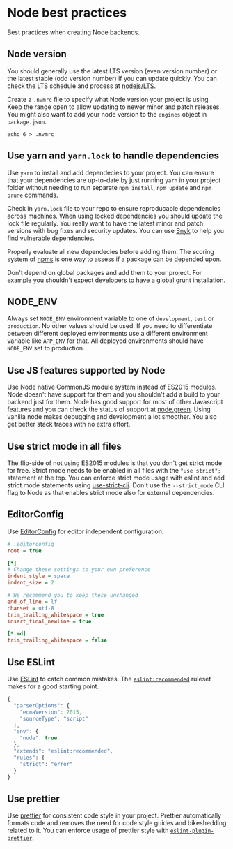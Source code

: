 # Node best practices

Best practices when creating Node backends.

## Node version

You should generally use the latest LTS version (even version number) or the latest stable (odd version number) if you can update quickly. You can check the LTS schedule and process at [nodejs/LTS](https://github.com/nodejs/LTS#lts-schedule1).

Create a `.nvmrc` file to specify what Node version your project is using. Keep the range open to allow updating to newer minor and patch releases. You might also want to add your node version to the `engines` object in `package.json`.

    echo 6 > .nvmrc

## Use yarn and `yarn.lock` to handle dependencies

Use `yarn` to install and add dependecies to your project. You can ensure that your dependencies are up-to-date by just running `yarn` in your project folder without needing to run separate `npm install`, `npm update` and `npm prune` commands.

Check in `yarn.lock` file to your repo to ensure reproducable dependencies across machines. When using locked dependencies you should update the lock file regularly. You really want to have the latest minor and patch versions with bug fixes and security updates. You can use [Snyk](https://snyk.io/) to help you find vulnerable dependencies.

Properly evaluate all new dependecies before adding them. The scoring system of [npms](https://npms.io/) is one way to assess if a package can be depended upon.

Don't depend on global packages and add them to your project. For example you shouldn't expect developers to have a global grunt installation.

## NODE_ENV

Always set `NODE_ENV` environment variable to one of `development`, `test` or `production`. No other values should be used. If you need to differentiate between different deployed environments use a different environment variable like `APP_ENV` for that. All deployed environments should have `NODE_ENV` set to production.

## Use JS features supported by Node

Use Node native CommonJS module system instead of ES2015 modules. Node doesn't have support for them and you shouldn't add a build to your backend just for them. Node has good support for most of other Javascript features and you can check the status of support at [node.green](http://node.green/). Using vanilla node makes debugging and development a lot smoother. You also get better stack traces with no extra effort.

## Use strict mode in all files

The flip-side of not using ES2015 modules is that you don't get strict mode for free. Strict mode needs to be enabled in all files with the `"use strict";` statement at the top. You can enforce strict mode usage with eslint and add strict mode statements using [use-strict-cli](https://github.com/philidem/use-strict-cli). Don't use the `--strict_mode` CLI flag to Node as that enables strict mode also for external dependencies.

## EditorConfig

Use [EditorConfig](http://editorconfig.org/) for editor independent configuration.

```ini
# .editorconfig
root = true

[*]
# Change these settings to your own preference
indent_style = space
indent_size = 2

# We recommend you to keep these unchanged
end_of_line = lf
charset = utf-8
trim_trailing_whitespace = true
insert_final_newline = true

[*.md]
trim_trailing_whitespace = false
```

## Use ESLint

Use [ESLint](http://eslint.org/) to catch common mistakes. The [`eslint:recommended`](http://eslint.org/docs/rules/) ruleset makes for a good starting point.

```js
{
  "parserOptions": {
    "ecmaVersion": 2015,
    "sourceType": "script"
  },
  "env": {
    "node": true
  },
  "extends": "eslint:recommended",
  "rules": {
    "strict": "error"
  }
}
```

## Use prettier

Use [prettier](https://github.com/prettier/prettier) for consistent code style in your project. Prettier automatically formats code and removes the need for code style guides and bikeshedding related to it. You can enforce usage of prettier style with [`eslint-plugin-prettier`](https://github.com/not-an-aardvark/eslint-plugin-prettier).
